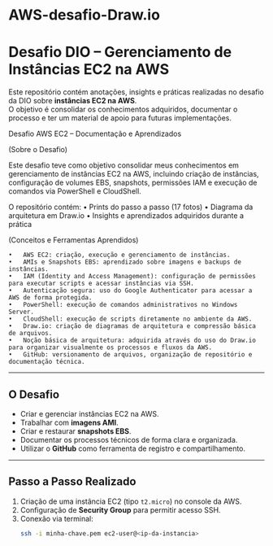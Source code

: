 # AWS-desafio-Draw.io

 # Desafio DIO – Gerenciamento de Instâncias EC2 na AWS

Este repositório contém anotações, insights e práticas realizadas no desafio da DIO sobre **instâncias EC2 na AWS**.  
O objetivo é consolidar os conhecimentos adquiridos, documentar o processo e ter um material de apoio para futuras implementações.

Desafio AWS EC2 – Documentação e Aprendizados

(Sobre o Desafio)

Este desafio teve como objetivo consolidar meus conhecimentos em gerenciamento de instâncias EC2 na AWS, incluindo criação de instâncias, configuração de volumes EBS, snapshots, permissões IAM e execução de comandos via PowerShell e CloudShell.

O repositório contém:
	•	Prints do passo a passo (17 fotos)
	•	Diagrama da arquitetura em Draw.io
	•	Insights e aprendizados adquiridos durante a prática

(Conceitos e Ferramentas Aprendidos)
 
	•	AWS EC2: criação, execução e gerenciamento de instâncias.
	•	AMIs e Snapshots EBS: aprendizado sobre imagens e backups de instâncias.
	•	IAM (Identity and Access Management): configuração de permissões para executar scripts e acessar instâncias via SSH.
	•	Autenticação segura: uso do Google Authenticator para acessar a AWS de forma protegida.
	•	PowerShell: execução de comandos administrativos no Windows Server.
	•	CloudShell: execução de scripts diretamente no ambiente da AWS.
	•	Draw.io: criação de diagramas de arquitetura e compressão básica de arquivos.
	•	Noção básica de arquitetura: adquirida através do uso do Draw.io para organizar visualmente os processos e fluxos da AWS.
	•	GitHub: versionamento de arquivos, organização de repositório e documentação técnica.

---

## O Desafio
- Criar e gerenciar instâncias EC2 na AWS.  
- Trabalhar com **imagens AMI**.  
- Criar e restaurar **snapshots EBS**.  
- Documentar os processos técnicos de forma clara e organizada.  
- Utilizar o **GitHub** como ferramenta de registro e compartilhamento.  

---

## Passo a Passo Realizado
1. Criação de uma instância EC2 (tipo `t2.micro`) no console da AWS.  
2. Configuração de **Security Group** para permitir acesso SSH.  
3. Conexão via terminal:  
   ```bash
   ssh -i minha-chave.pem ec2-user@<ip-da-instancia>
